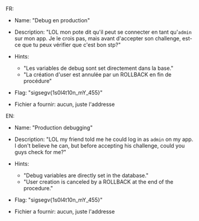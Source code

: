 FR:

- Name: "Debug en production"
- Description: "LOL mon pote dit qu'il peut se connecter en tant qu'`admin` sur mon app. Je le crois pas, mais avant d'accepter son challenge, est-ce que tu peux vérifier que c'est bon stp?"
- Hints:

    - "Les variables de debug sont set directement dans la base."
    - "La création d'user est annulée par un ROLLBACK en fin de procédure"

- Flag: "sigsegv{1s0l4t10n_mY_455}"
- Fichier a fournir: aucun, juste l'addresse

EN:
    
- Name: "Production debugging"
- Description: "LOL my friend told me he could log in as `admin` on my app.
I don't believe he can, but before accepting his challenge, could you guys check for me?"

- Hints:
    
    - "Debug variables are directly set in the database."
    - "User creation is canceled by a ROLLBACK at the end of the procedure."

- Flag: "sigsegv{1s0l4t10n_mY_455}"
- Fichier a fournir: aucun, juste l'addresse
